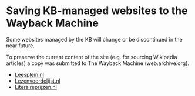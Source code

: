 # Saving KB-managed websites to the Wayback Machine

Some websites managed by the KB will change or be discontinued in the near future.

To preserve the current content of the site (e.g. for sourcing Wikipedia articles) a copy was submitted to The Wayback Machine (web.archive.org).

* [Leesplein.nl](https://github.com/ookgezellig/SaveToWaybackMachine/tree/master/Leesplein)
* [Lezenvoordelijst.nl](https://github.com/ookgezellig/SaveToWaybackMachine/tree/master/LezenVoorDeLijst)
* [Literaireprijzen.nl](https://github.com/ookgezellig/SaveToWaybackMachine/tree/master/LiterairePrijzennl)
